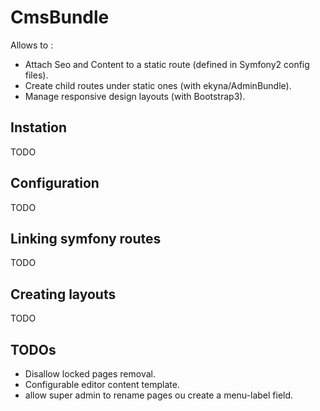 CmsBundle
=========

Allows to :
- Attach Seo and Content to a static route (defined in Symfony2 config files).
- Create child routes under static ones (with ekyna/AdminBundle).
- Manage responsive design layouts (with Bootstrap3).

## Instation
TODO

## Configuration
TODO

## Linking symfony routes
TODO

## Creating layouts
TODO

## TODOs
- Disallow locked pages removal.
- Configurable editor content template.
- allow super admin to rename pages ou create a menu-label field.